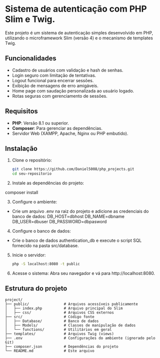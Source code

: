 # Sistema de autenticação com PHP Slim e Twig.

Este projeto é um sistema de autenticação simples desenvolvido em PHP, utilizando o microframework Slim (versão 4) e o mecanismo de templates Twig.

## Funcionalidades
- Cadastro de usuários com validação e hash de senhas.
- Login seguro com limitação de tentativas.
- Logout funcional para encerrar sessões.
- Exibição de mensagens de erro amigáveis.
- Home page com saudação personalizada ao usuário logado.
- Rotas seguras com gerenciamento de sessões.

## Requisitos
- **PHP**: Versão 8.1 ou superior.
- **Composer**: Para gerenciar as dependências.
- Servidor Web (XAMPP, Apache, Nginx ou PHP embutido).

## Instalação

1. Clone o repositório:
   ```bash
   git clone https://github.com/Daniel5008/php_projects.git
   cd seu-repositorio

3. Instale as dependências do projeto:

composer install

3. Configure o ambiente:
- Crie um arquivo .env na raiz do projeto e adicione as credenciais do banco de dados:
  DB_HOST=dbhost
  DB_NAME=dbname
  DB_USER=dbuser
  DB_PASSWORD=dbpasword

4. Configure o banco de dados:
- Crie o banco de dados authentication_db e execute o script SQL fornecido na pasta src/database.

5. Inicie o servidor:
   ````bash
   php -S localhost:8080 -t public

7. Acesse o sistema: Abra seu navegador e vá para http://localhost:8080.

## Estrutura do projeto
   ```plaintext
   project/
   ├── public/                # Arquivos acessíveis publicamente
   │   ├── index.php          # Arquivo principal do Slim
   │   ├── css/               # Arquivos CSS externos
   ├── src/                   # Código fonte
   │   ├── Database/          # Banco de dados
   │   ├── Models/            # Classes de manipulação de dados
   │   └── functions/         # Utilitários em geral
   ├── templates/             # Arquivos Twig (views)
   ├── .env                   # Configurações do ambiente (ignorado pelo Git)
   ├── composer.json          # Dependências do projeto
   └── README.md              # Este arquivo

